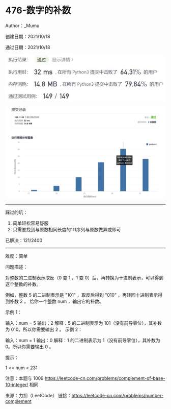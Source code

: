 # 476-数字的补数

Author：_Mumu

创建日期：2021/10/18

通过日期：2021/10/18

![](./通过截图2.jpg)

![](./通过截图1.jpg)

*****

踩过的坑：

1. 简单轻松容易舒服
2. 只需要找到与原数相同长度的111序列与原数做异或即可

已解决：121/2400

*****

难度：简单

问题描述：

对整数的二进制表示取反（0 变 1 ，1 变 0）后，再转换为十进制表示，可以得到这个整数的补数。

例如，整数 5 的二进制表示是 "101" ，取反后得到 "010" ，再转回十进制表示得到补数 2 。
给你一个整数 num ，输出它的补数。

 

示例 1：

输入：num = 5
输出：2
解释：5 的二进制表示为 101（没有前导零位），其补数为 010。所以你需要输出 2 。
示例 2：

输入：num = 1
输出：0
解释：1 的二进制表示为 1（没有前导零位），其补数为 0。所以你需要输出 0 。


提示：

1 <= num < 231


注意：本题与 1009 https://leetcode-cn.com/problems/complement-of-base-10-integer/ 相同

来源：力扣（LeetCode）
链接：https://leetcode-cn.com/problems/number-complement
